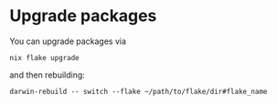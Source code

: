 # Upgrade packages
You can upgrade packages via
```
nix flake upgrade
```
and then rebuilding:
```
darwin-rebuild -- switch --flake ~/path/to/flake/dir#flake_name
```

